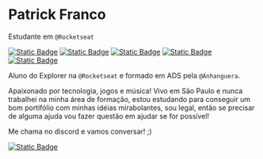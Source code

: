 # Patrick Franco

Estudante em `@Rocketseat`

[![Static Badge](https://img.shields.io/badge/patrickxfranco%40gmail.com-black?style=flat-square&logo=gmail&logoColor=white)](mailto:patrickxfranco@gmail.com)
[![Static Badge](https://img.shields.io/badge/patrickxfranco-black?style=flat-square&logo=linkedin&logoColor=white)](https://www.linkedin.com/in/patrickxfranco/)
[![Static Badge](https://img.shields.io/badge/%40patrickxfranco-black?style=flat-square&logo=instagram&logoColor=white)](https://www.instagram.com/patrickxfranco/)
[![Static Badge](https://img.shields.io/badge/%40patrickxfranco-black?style=flat-square&logo=youtube&logoColor=white)](https://www.youtube.com/@patrickxfranco)
[![Static Badge](https://img.shields.io/badge/patrickxfranco-black?style=flat-square&logo=steam&logoColor=white)](https://steamcommunity.com/id/patrickxfranco/)

Aluno do Explorer na `@Rocketseat` e formado em ADS pela `@Anhanguera`.

Apaixonado por tecnologia, jogos e música! Vivo em São Paulo e nunca trabalhei na minha área de formação, estou estudando para conseguir um bom portifólio com minhas idéias mirabolantes, sou legal, então se precisar de alguma ajuda vou fazer questão em ajudar se for possível!

Me chama no discord e vamos conversar! ;)

[![Static Badge](https://img.shields.io/badge/Homosapiens-black?style=flat-square&logo=discord&logoColor=white)](https://discord.gg/GDEhCs2tv2)
